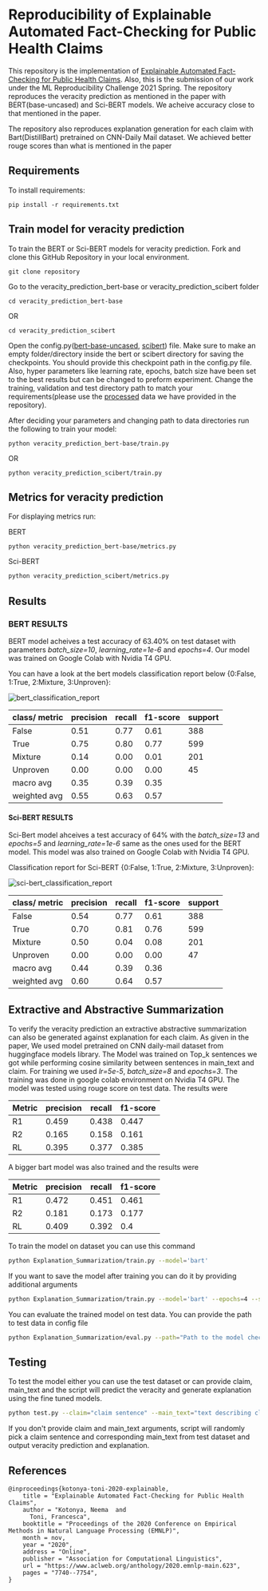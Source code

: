 # Reproducibility of Explainable Automated Fact-Checking for Public Health Claims

This repository is the implementation of [Explainable Automated Fact-Checking for Public Health Claims](https://arxiv.org/abs/2010.09926). Also, this is the submission of our work under the ML Reproducibility Challenge 2021 Spring.
The repository reproduces the veracity prediction as mentioned in the paper with BERT(base-uncased) and Sci-BERT models. We acheive accuracy close to that mentioned in the paper.

The repository also reproduces explanation generation for each claim with Bart(DistillBart) pretrained on CNN-Daily Mail dataset. We achieved better rouge scores than what is mentioned in the paper

## Requirements

To install requirements:

```setup
pip install -r requirements.txt
```

## Train model for veracity prediction

To train the BERT or Sci-BERT models for veracity prediction. Fork and clone this GitHub Repository in your local environment.

```setup
git clone repository
```

Go to the veracity_prediction_bert-base or veracity_prediction_scibert folder

```setup
cd veracity_prediction_bert-base
```

OR

```setup
cd veracity_prediction_scibert
```

Open the config.py([bert-base-uncased](https://github.com/saswat01/Reproduce-Health_Fact_Checking/blob/main/veracity_prediction_bert-base/config.py), [scibert](https://github.com/saswat01/Reproduce-Health_Fact_Checking/blob/main/veracity_prediction_scibert/config.py)) file. Make sure to make an empty folder/directory inside the bert or scibert directory for saving the checkpoints. You should provide this checkpoint path in the config.py file. Also, hyper parameters like learning rate, epochs, batch size have been set to the best results but can be changed to preform experiment. Change the training, validation and test directory path to match your requirements(please use the [processed](https://github.com/saswat01/Reproduce-Health_Fact_Checking/tree/main/data/processed) data we have provided in the repository).

After deciding your parameters and changing path to data directories run the following to train your model:

```setup
python veracity_prediction_bert-base/train.py
```

OR

```setup
python veracity_prediction_scibert/train.py
```

## Metrics for veracity prediction

For displaying metrics run:

BERT

```setup
python veracity_prediction_bert-base/metrics.py
```

Sci-BERT

```bash
python veracity_prediction_scibert/metrics.py
```

## Results

### BERT RESULTS

BERT model acheives a test accuracy of 63.40% on test dataset with parameters *batch_size=10*, *learning_rate=1e-6* and *epochs=4*. Our model was trained on Google Colab with Nvidia T4 GPU.

You can have a look at the bert models classification report below {0:False, 1:True, 2:Mixture, 3:Unproven}:

<img src ="https://github.com/saswat01/Reproduce-Health_Fact_Checking/blob/main/veracity_prediction_bert-base/bert_result.png" alt="bert_classification_report">

|class/ metric| precision | recall  | f1-score | support |
|-------------| --------- |-------- | -------- |---------|
|False        | 0.51      |  0.77   |    0.61  | 388     |  
|True         | 0.75      |  0.80   |    0.77  | 599     |
|Mixture      | 0.14      |  0.00   |    0.01  | 201     |
|Unproven     | 0.00      |  0.00   |    0.00  | 45      |
|macro avg    | 0.35      | 0.39    |    0.35  |         | 
|weighted avg | 0.55      | 0.63    |    0.57  |         | 

#### Sci-BERT RESULTS

Sci-Bert model ahceives a test accuracy of 64% with the *batch_size=13* and *epochs=5* and *learning_rate=1e-6* same as the ones used for the BERT model. This model was also trained on Google Colab with Nvidia T4 GPU.

Classification report for Sci-BERT {0:False, 1:True, 2:Mixture, 3:Unproven}:

<img src ="https://github.com/saswat01/Reproduce-Health_Fact_Checking/blob/main/veracity_prediction_scibert/scibert2_results.png" alt="sci-bert_classification_report">

|class/ metric| precision | recall  | f1-score | support |
|-------------| --------- |-------- | -------- |---------|
|False        | 0.54      |  0.77   |    0.61  | 388     |  
|True         | 0.70      |  0.81   |    0.76  | 599     |
|Mixture      | 0.50      |  0.04   |    0.08  | 201     |
|Unproven     | 0.00      |  0.00   |    0.00  | 47      |
|macro avg    | 0.44      | 0.39    |    0.36  |         |
|weighted avg | 0.60      | 0.64    |    0.57  |         |

## Extractive and Abstractive Summarization

To verify the veracity prediction an extractive abstractive summarization can also be generated against explanation for each claim. As given in the paper, We used model pretrained on CNN daily-mail dataset from huggingface models library. The Model was trained on Top_k sentences we got while performing cosine similarity between sentences in main_text and claim. For training we used *lr=5e-5*, *batch_size=8* and *epochs=3*. The training was done in google colab environment on Nvidia T4 GPU. The model was tested using rouge score on test data. The results were

|    Metric   | precision | recall  | f1-score |
|-------------| --------- |-------- | -------- |
|      R1     | 0.459     |  0.438  |    0.447 |
|      R2     | 0.165     |  0.158  |    0.161 |
|      RL     | 0.395     |  0.377  |    0.385 |

A bigger bart model was also trained and the results were

|    Metric   | precision | recall  | f1-score |
|-------------| --------- |-------- | -------- |
|      R1     | 0.472     |  0.451  |    0.461 |
|      R2     | 0.181     |  0.173  |    0.177 |
|      RL     | 0.409     |  0.392  |    0.4   |

To train the model on dataset you can use this command

```bash
python Explanation_Summarization/train.py --model='bart'
```

If you want to save the model after training you can do it by providing additional arguments

```bash
python Explanation_Summarization/train.py --model='bart' --epochs=4 --save_model=True --model_path='path'
```

You can evaluate the trained model on test data. You can provide the path to test data in config file

```bash
python Explanation_Summarization/eval.py --path="Path to the model checkpoint"
```

## Testing

To test the model either you can use the test dataset or can provide claim, main_text and the script will predict the veracity and generate explanation using the fine tuned models.

```bash
python test.py --claim="claim sentence" --main_text="text describing claim sentence"
```

If you don't provide claim and main_text arguments, script will randomly pick a claim sentence and corresponding main_text from test dataset and output veracity prediction and explanation.
## References

```
@inproceedings{kotonya-toni-2020-explainable,
    title = "Explainable Automated Fact-Checking for Public Health Claims",
    author = "Kotonya, Neema  and
      Toni, Francesca",
    booktitle = "Proceedings of the 2020 Conference on Empirical Methods in Natural Language Processing (EMNLP)",
    month = nov,
    year = "2020",
    address = "Online",
    publisher = "Association for Computational Linguistics",
    url = "https://www.aclweb.org/anthology/2020.emnlp-main.623",
    pages = "7740--7754",
}
```
